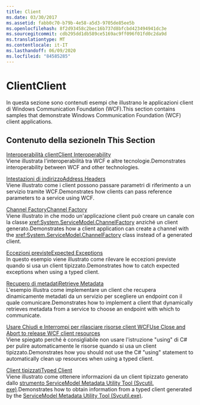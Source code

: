 ```yaml
---
title: Client
ms.date: 03/30/2017
ms.assetid: fabb0c70-b79b-4e58-a5d3-9705de85ee5b
ms.openlocfilehash: 8f2d93458c2bec16b737d8bfcbd423494941dc3e
ms.sourcegitcommit: cdb295dd1db589ce5169ac9ff096f01fd0c2da9d
ms.translationtype: MT
ms.contentlocale: it-IT
ms.lasthandoff: 06/09/2020
ms.locfileid: "84585285"
---
```

# <a name="client"></a><span data-ttu-id="0a21f-102">Client</span><span class="sxs-lookup"><span data-stu-id="0a21f-102">Client</span></span>
<span data-ttu-id="0a21f-103">In questa sezione sono contenuti esempi che illustrano le applicazioni client di Windows Communication Foundation (WCF).</span><span class="sxs-lookup"><span data-stu-id="0a21f-103">This section contains samples that demonstrate Windows Communication Foundation (WCF) client applications.</span></span>  
  
## <a name="in-this-section"></a><span data-ttu-id="0a21f-104">Contenuto della sezione</span><span class="sxs-lookup"><span data-stu-id="0a21f-104">In This Section</span></span>  
 [<span data-ttu-id="0a21f-105">Interoperabilità client</span><span class="sxs-lookup"><span data-stu-id="0a21f-105">Client Interoperability</span></span>](client-interoperability.md)  
 <span data-ttu-id="0a21f-106">Viene illustrata l'interoperabilità tra WCF e altre tecnologie.</span><span class="sxs-lookup"><span data-stu-id="0a21f-106">Demonstrates interoperability between WCF and other technologies.</span></span>  
  
 [<span data-ttu-id="0a21f-107">Intestazioni di indirizzo</span><span class="sxs-lookup"><span data-stu-id="0a21f-107">Address Headers</span></span>](address-headers.md)  
 <span data-ttu-id="0a21f-108">Viene illustrato come i client possono passare parametri di riferimento a un servizio tramite WCF.</span><span class="sxs-lookup"><span data-stu-id="0a21f-108">Demonstrates how clients can pass reference parameters to a service using WCF.</span></span>  
  
 [<span data-ttu-id="0a21f-109">Channel Factory</span><span class="sxs-lookup"><span data-stu-id="0a21f-109">Channel Factory</span></span>](channel-factory.md)  
 <span data-ttu-id="0a21f-110">Viene illustrato in che modo un'applicazione client può creare un canale con la classe <xref:System.ServiceModel.ChannelFactory> anziché un client generato.</span><span class="sxs-lookup"><span data-stu-id="0a21f-110">Demonstrates how a client application can create a channel with the <xref:System.ServiceModel.ChannelFactory> class instead of a generated client.</span></span>  
  
 [<span data-ttu-id="0a21f-111">Eccezioni previste</span><span class="sxs-lookup"><span data-stu-id="0a21f-111">Expected Exceptions</span></span>](expected-exceptions.md)  
 <span data-ttu-id="0a21f-112">In questo esempio viene illustrato come rilevare le eccezioni previste quando si usa un client tipizzato.</span><span class="sxs-lookup"><span data-stu-id="0a21f-112">Demonstrates how to catch expected exceptions when using a typed client.</span></span>  
  
 [<span data-ttu-id="0a21f-113">Recupero di metadati</span><span class="sxs-lookup"><span data-stu-id="0a21f-113">Retrieve Metadata</span></span>](retrieve-metadata.md)  
 <span data-ttu-id="0a21f-114">L'esempio illustra come implementare un client che recupera dinamicamente metadati da un servizio per scegliere un endpoint con il quale comunicare.</span><span class="sxs-lookup"><span data-stu-id="0a21f-114">Demonstrates how to implement a client that dynamically retrieves metadata from a service to choose an endpoint with which to communicate.</span></span>  
  
 [<span data-ttu-id="0a21f-115">Usare Chiudi e Interrompi per rilasciare risorse client WCF</span><span class="sxs-lookup"><span data-stu-id="0a21f-115">Use Close and Abort to release WCF client resources</span></span>](use-close-abort-release-wcf-client-resources.md)  
 <span data-ttu-id="0a21f-116">Viene spiegato perché è consigliabile non usare l'istruzione "using" di C# per pulire automaticamente le risorse quando si usa un client tipizzato.</span><span class="sxs-lookup"><span data-stu-id="0a21f-116">Demonstrates how you should not use the C# "using" statement to automatically clean up resources when using a typed client.</span></span>  
  
 [<span data-ttu-id="0a21f-117">Client tipizzati</span><span class="sxs-lookup"><span data-stu-id="0a21f-117">Typed Client</span></span>](typed-client.md)  
 <span data-ttu-id="0a21f-118">Viene illustrato come ottenere informazioni da un client tipizzato generato dallo [strumento ServiceModel Metadata Utility Tool (Svcutil. exe)](../servicemodel-metadata-utility-tool-svcutil-exe.md).</span><span class="sxs-lookup"><span data-stu-id="0a21f-118">Demonstrates how to obtain information from a typed client generated by the [ServiceModel Metadata Utility Tool (Svcutil.exe)](../servicemodel-metadata-utility-tool-svcutil-exe.md).</span></span>
